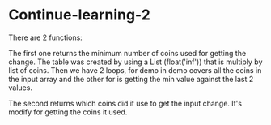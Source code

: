 # Continue-learning-2

There are 2 functions:

The first one returns the minimum number of coins used for getting the change.
The table was created by using a List (float('inf')) that is multiply by list of coins. 
Then we have 2 loops, for demo in demo covers all the coins in the input array and the other for is getting the min value against the last 2 values.

The second returns which coins did it use to get the input change. 
It's modify for getting the coins it used.
